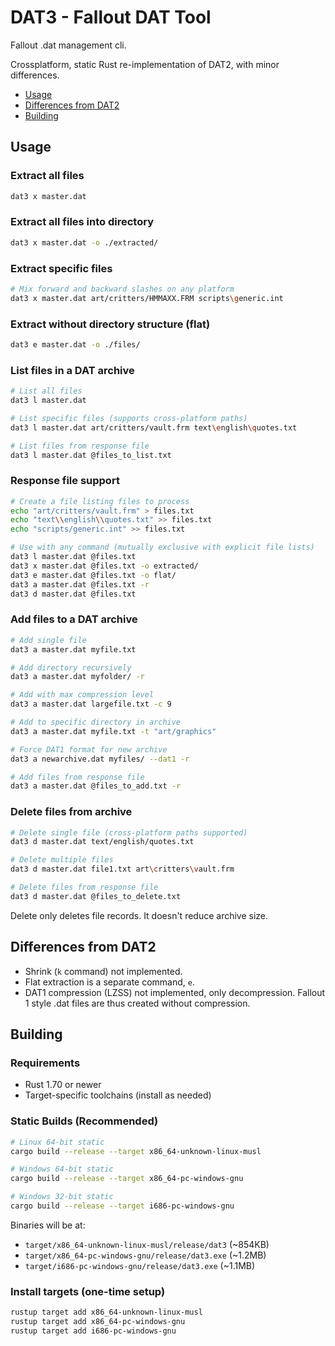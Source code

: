 # DAT3 - Fallout DAT Tool

Fallout .dat management cli.

Crossplatform, static Rust re-implementation of DAT2, with minor differences.

- [Usage](#usage)
- [Differences from DAT2](#differences-from-dat2)
- [Building](#building)

## Usage

### Extract all files

```bash
dat3 x master.dat
```

### Extract all files into directory

```bash
dat3 x master.dat -o ./extracted/
```

### Extract specific files

```bash
# Mix forward and backward slashes on any platform
dat3 x master.dat art/critters/HMMAXX.FRM scripts\generic.int
```

### Extract without directory structure (flat)

```bash
dat3 e master.dat -o ./files/
```

### List files in a DAT archive

```bash
# List all files
dat3 l master.dat

# List specific files (supports cross-platform paths)
dat3 l master.dat art/critters/vault.frm text\english\quotes.txt

# List files from response file
dat3 l master.dat @files_to_list.txt
```

### Response file support

```bash
# Create a file listing files to process
echo "art/critters/vault.frm" > files.txt
echo "text\\english\\quotes.txt" >> files.txt
echo "scripts/generic.int" >> files.txt

# Use with any command (mutually exclusive with explicit file lists)
dat3 l master.dat @files.txt
dat3 x master.dat @files.txt -o extracted/
dat3 e master.dat @files.txt -o flat/
dat3 a master.dat @files.txt -r
dat3 d master.dat @files.txt
```

### Add files to a DAT archive

```bash
# Add single file
dat3 a master.dat myfile.txt

# Add directory recursively
dat3 a master.dat myfolder/ -r

# Add with max compression level
dat3 a master.dat largefile.txt -c 9

# Add to specific directory in archive
dat3 a master.dat myfile.txt -t "art/graphics"

# Force DAT1 format for new archive
dat3 a newarchive.dat myfiles/ --dat1 -r

# Add files from response file
dat3 a master.dat @files_to_add.txt -r
```

### Delete files from archive

```bash
# Delete single file (cross-platform paths supported)
dat3 d master.dat text/english/quotes.txt

# Delete multiple files
dat3 d master.dat file1.txt art\critters\vault.frm

# Delete files from response file
dat3 d master.dat @files_to_delete.txt
```

Delete only deletes file records. It doesn't reduce archive size.

## Differences from DAT2

- Shrink (`k` command) not implemented.
- Flat extraction is a separate command, `e`.
- DAT1 compression (LZSS) not implemented, only decompression. Fallout 1 style .dat files are thus created without compression.

## Building

### Requirements

- Rust 1.70 or newer
- Target-specific toolchains (install as needed)

### Static Builds (Recommended)

```bash
# Linux 64-bit static
cargo build --release --target x86_64-unknown-linux-musl

# Windows 64-bit static
cargo build --release --target x86_64-pc-windows-gnu

# Windows 32-bit static
cargo build --release --target i686-pc-windows-gnu
```

Binaries will be at:

- `target/x86_64-unknown-linux-musl/release/dat3` (~854KB)
- `target/x86_64-pc-windows-gnu/release/dat3.exe` (~1.2MB)
- `target/i686-pc-windows-gnu/release/dat3.exe` (~1.1MB)

### Install targets (one-time setup)

```bash
rustup target add x86_64-unknown-linux-musl
rustup target add x86_64-pc-windows-gnu
rustup target add i686-pc-windows-gnu
```
